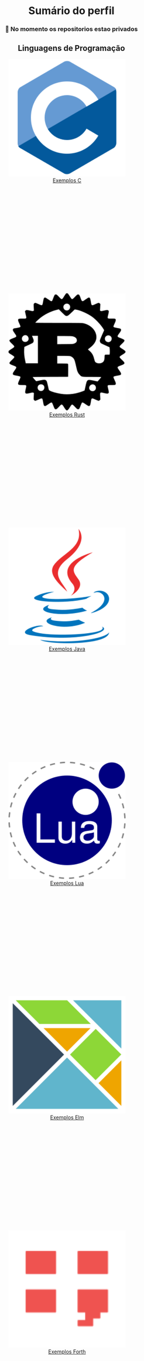 <h1 style="width: 100%; text-align:center;">Sumário do perfil</h1>
<h3 style="width: 100%; text-align:center;">📢 No momento os repositorios estao privados</h3>
<h2 style="width: 100%; text-align:center;">Linguagens de Programação</h2>

<div style="display: grid; grid-template-columns: repeat(auto-fit, minmax(32px, 12vh)); gap: 8vh; margin-bottom: 8vh;">
    <div style="text-align: center; height: 8vh;">
      <img src="https://raw.githubusercontent.com/devicons/devicon/master/icons/c/c-original.svg" style="width: auto; height: 100%;"/>
      <br>
      <a href="https://github.com/Jopestpe/c_exemplos">Exemplos C</a>
    </div>
    <div style="text-align: center; height: 8vh;">
      <img src="https://raw.githubusercontent.com/devicons/devicon/master/icons/rust/rust-original.svg" style="width: auto; height: 100%;"/>
      <br>
      <a href="https://github.com/Jopestpe/rust_exemplos">Exemplos Rust</a>
    </div>
    <div style="text-align: center; height: 8vh;">
      <img src="https://raw.githubusercontent.com/devicons/devicon/master/icons/java/java-original.svg" style="width: auto; height: 100%;"/>
      <br>
      <a href="https://github.com/Jopestpe/java_exemplos">Exemplos Java</a>
    </div>
    <div style="text-align: center; height: 8vh;">
      <img src="https://raw.githubusercontent.com/devicons/devicon/master/icons/lua/lua-original.svg" style="width: auto; height: 100%;"/>
      <br>
      <a href="https://github.com/Jopestpe/lua_exemplos">Exemplos Lua</a>
    </div>
    <div style="text-align: center; height: 8vh;">
      <img src="https://raw.githubusercontent.com/devicons/devicon/master/icons/elm/elm-original.svg" style="width: auto; height: 100%;"/>
      <br>
      <a href="https://github.com/Jopestpe/elm_exemplos">Exemplos Elm</a>
    </div>
    <div style="text-align: center; height: 8vh;">
      <img src="https://raw.githubusercontent.com/material-extensions/vscode-material-icon-theme/dbe13f9db714fda3a724680874151af1048efe85/icons/forth.svg" style="width: auto; height: 100%;"/>
      <br>
      <a href="https://github.com/Jopestpe/forth_exemplos">Exemplos Forth</a>
    </div>
    <div style="text-align: center; height: 8vh;">
      <img src="https://raw.githubusercontent.com/devicons/devicon/master/icons/r/r-original.svg" style="width: auto; height: 100%;"/>
      <br>
      <a href="https://github.com/Jopestpe/r_exemplos">Exemplos R</a>
    </div>
    <div style="text-align: center; height: 8vh;">
      <img src="https://raw.githubusercontent.com/devicons/devicon/master/icons/julia/julia-original.svg" style="width: auto; height: 100%;"/>
      <br>
      <a href="https://github.com/Jopestpe/Julia_exemplos">Exemplos Julia</a>
    </div>
    <div style="text-align: center; height: 8vh;">
      <img src="https://raw.githubusercontent.com/devicons/devicon/master/icons/javascript/javascript-original.svg" style="width: auto; height: 100%;"/>
      <br>
      <a href="https://github.com/Jopestpe/javascript_exemplos">Exemplos JavaScript</a>
    </div>
    <div style="text-align: center; height: 8vh;">
      <img src="https://raw.githubusercontent.com/lisp-docs/lisp-docs.github.io/84cd1a7ee9caa9c040203a75facc135b2b066f02/static/img/logo.svg" style="width: auto; height: 100%;"/>
      <br>
      <a href="https://github.com/Jopestpe/lisp_exemplos">Exemplos Lisp</a>
    </div>
    <div style="text-align: center; height: 8vh;">
      <img src="https://raw.githubusercontent.com/devicons/devicon/master/icons/python/python-original.svg" style="width: auto; height: 100%;"/>
      <a href="https://github.com/Jopestpe/python_exemplos">Exemplos Python</a>
    </div>
    <div style="text-align: center; height: 8vh;">
      <img src="https://raw.githubusercontent.com/Jamesbarford/holyc-lang/main/assets/holyc-logo.png" style="width: auto; height: 100%;"/>
      <a href="https://github.com/Jopestpe/holyc_exemplos">Exemplos HolyC</a>
    </div>
    <div style="text-align: center; height: 8vh;">
      <img src="https://avatars.githubusercontent.com/u/53541653?v=4" style="width: auto; height: 100%;"/>
      <a href="https://github.com/Jopestpe/c3_exemplos">Exemplos C3</a>
    </div>
    <div style="text-align: center; height: 8vh;">
      <img src="https://avatars.githubusercontent.com/u/34303136?v=4" style="width: auto; height: 100%;"/>
      <a href="https://github.com/Jopestpe/odin_exemplos">Exemplos Odin</a>
    </div>
    <div style="text-align: center; height: 8vh;">
      <img src="https://raw.githubusercontent.com/devicons/devicon/master/icons/zig/zig-original.svg" style="width: auto; height: 100%;"/>
      <a href="https://github.com/Jopestpe/zig_exemplos">Exemplos Zig</a>
    </div>
    <div style="text-align: center; height: 8vh;">
      <img src="https://raw.githubusercontent.com/devicons/devicon/master/icons/cplusplus/cplusplus-original.svg" style="width: auto; height: 100%;"/>
      <a href="https://github.com/Jopestpe/cpp_exemplos">Exemplos C++</a>
    </div>
    <div style="text-align: center; height: 8vh;">
      <img src="https://raw.githubusercontent.com/devicons/devicon/master/icons/swift/swift-original.svg" style="width: auto; height: 100%;"/>
      <a href="https://github.com/Jopestpe/swift_exemplos">Exemplos Swift</a>
    </div>
    <div style="text-align: center; height: 8vh;">
      <img src="https://raw.githubusercontent.com/devicons/devicon/master/icons/vala/vala-original.svg" style="width: auto; height: 100%;"/>
      <a href="https://github.com/Jopestpe/vala_exemplos">Exemplos Vala</a>
    </div>
    <div style="text-align: center; height: 8vh;">
      <img src="https://raw.githubusercontent.com/devicons/devicon/master/icons/perl/perl-original.svg" style="width: auto; height: 100%;"/>
      <a href="https://github.com/Jopestpe/perl_exemplos">Exemplos Perl</a>
    </div>
    <div style="text-align: center; height: 8vh;">
      <img src="https://avatars.githubusercontent.com/u/565913?v=4" style="width: auto; height: 100%;"/>
      <a href="https://github.com/Jopestpe/d_exemplos">Exemplos D</a>
    </div>
    <div style="text-align: center; height: 8vh;">
      <img src="https://raw.githubusercontent.com/devicons/devicon/master/icons/fortran/fortran-original.svg" style="width: auto; height: 100%;"/>
      <a href="https://github.com/Jopestpe/fortran_exemplos">Exemplos Fortran</a>
    </div>
    <div style="text-align: center; height: 8vh;">
      <img src="https://avatars.githubusercontent.com/u/46413578?v=4" style="width: auto; height: 100%;"/>
      <a href="https://github.com/Jopestpe/v_exemplos">Exemplos V</a>
    </div>
    <div style="text-align: center; height: 8vh;">
      <img src="https://raw.githubusercontent.com/devicons/devicon/master/icons/csharp/csharp-original.svg" style="width: auto; height: 100%;"/>
      <a href="https://github.com/Jopestpe/csharp_exemplos">Exemplos C#</a>
    </div>
    <div style="text-align: center; height: 8vh;">
      <img src="https://raw.githubusercontent.com/devicons/devicon/master/icons/erlang/erlang-original.svg" style="width: auto; height: 100%;"/>
      <a href="https://github.com/Jopestpe/erlang_exemplos">Exemplos Erlang</a>
    </div>
    <div style="text-align: center; height: 8vh;">
      <img src="https://raw.githubusercontent.com/devicons/devicon/master/icons/ocaml/ocaml-original.svg" style="width: auto; height: 100%;"/>
      <a href="https://github.com/Jopestpe/ocaml_exemplos">Exemplos OCaml</a>
    </div>
    <div style="text-align: center; height: 8vh;">
      <img src="https://raw.githubusercontent.com/devicons/devicon/master/icons/bash/bash-original.svg" style="width: auto; height: 100%;"/>
      <a href="https://github.com/Jopestpe/shell_exemplos">Exemplos Shell</a>
    </div>
    <div style="text-align: center; height: 8vh;">
      <img src="https://raw.githubusercontent.com/ryanoasis/nerd-fonts/a2697b0fefe5e8d946c18a167a9496c6f224d7c9/src/svgs/asm_nf.svg" style="width: auto; height: 100%;"/>
      <a href="https://github.com/Jopestpe/assembly_exemplos">Exemplos Assembly</a>
    </div>
    <div style="text-align: center; height: 8vh;">
      <img src="https://raw.githubusercontent.com/devicons/devicon/master/icons/haskell/haskell-original.svg" style="width: auto; height: 100%;"/>
      <a href="https://github.com/Jopestpe/haskell_exemplos">Exemplos Haskell</a>
    </div>
    <div style="text-align: center; height: 8vh;">
      <img src="https://raw.githubusercontent.com/devicons/devicon/master/icons/nim/nim-original.svg" style="width: auto; height: 100%;"/>
      <a href="https://github.com/Jopestpe/nim_exemplos">Exemplos Nim</a>
    </div>
    <div style="text-align: center; height: 8vh;">
      <img src="https://raw.githubusercontent.com/material-extensions/vscode-material-icon-theme/dbe13f9db714fda3a724680874151af1048efe85/icons/pascal.svg" style="width: auto; height: 100%;"/>
      <a href="https://github.com/Jopestpe/pascal_exemplos">Exemplos Pascal</a>
    </div>
    <div style="text-align: center; height: 8vh;">
      <img src="https://raw.githubusercontent.com/devicons/devicon/master/icons/crystal/crystal-original.svg" style="width: auto; height: 100%;"/>
      <a href="https://github.com/Jopestpe/crystal_exemplos">Exemplos Crystal</a>
    </div>
    <div style="text-align: center; height: 8vh;">
      <img src="https://raw.githubusercontent.com/devicons/devicon/master/icons/ruby/ruby-original.svg" style="width: auto; height: 100%;"/>
      <a href="https://github.com/Jopestpe/ruby_exemplos">Exemplos Ruby</a>
    </div>
    <div style="text-align: center; height: 8vh;">
      <img src="https://raw.githubusercontent.com/devicons/devicon/master/icons/go/go-original.svg" style="width: auto; height: 100%;"/>
      <a href="https://github.com/Jopestpe/go_exemplos">Exemplos Go</a>
    </div>
    <div style="text-align: center; height: 8vh;">
      <img src="https://avatars.githubusercontent.com/u/7233018?v=4" style="width: auto; height: 100%;"/>
      <a href="https://github.com/Jopestpe/lean4_exemplos">Exemplos Lean4</a>
    </div>
    <div style="text-align: center; height: 8vh;">
      <img src="https://raw.githubusercontent.com/devicons/devicon/master/icons/php/php-original.svg" style="width: auto; height: 100%;"/>
      <a href="https://github.com/Jopestpe/php_exemplos">Exemplos PHP</a>
    </div>
    <div style="text-align: center; height: 8vh;">
      <img src="https://raw.githubusercontent.com/devicons/devicon/master/icons/dart/dart-original.svg" style="width: auto; height: 100%;"/>
      <a href="https://github.com/Jopestpe/dart_exemplos">Exemplos Dart</a>
    </div>
    
</div>

<h2 style="width: 100%; text-align:center;">Linguagens de Programação Descendentes</h2>

<div style="display: grid; grid-template-columns: repeat(auto-fit, minmax(32px, 12vh)); gap: 8vh; margin-bottom: 8vh;">
    <div style="text-align: center; height: 8vh;">
      <img src="https://raw.githubusercontent.com/devicons/devicon/master/icons/clojure/clojure-original.svg" style="width: auto; height: 100%;"/>
      <br>
      <a href="https://github.com/Jopestpe/java_exemplos/tree/main/clojure_exemplos">Exemplos Clojure</a>
    </div>
    <div style="text-align: center; height: 8vh;">
      <img src="https://raw.githubusercontent.com/devicons/devicon/master/icons/groovy/groovy-original.svg" style="width: auto; height: 100%;"/>
      <br>
      <a href="https://github.com/Jopestpe/java_exemplos/tree/main/groovy_exemplos">Exemplos Groovy</a>
    </div>
    <div style="text-align: center; height: 8vh;">
      <img src="https://raw.githubusercontent.com/devicons/devicon/master/icons/kotlin/kotlin-original.svg" style="width: auto; height: 100%;"/>
      <br>
      <a href="https://github.com/Jopestpe/java_exemplos/tree/main/kotlin_exemplos">Exemplos Kotlin</a>
    </div>
    <div style="text-align: center; height: 8vh;">
      <img src="https://raw.githubusercontent.com/devicons/devicon/master/icons/scala/scala-original.svg" style="width: auto; height: 100%;"/>
      <br>
      <a href="https://github.com/Jopestpe/java_exemplos/tree/main/scala_exemplos">Exemplos Scala</a>
    </div>
    <div style="text-align: center; height: 8vh;">
      <img src="https://avatars.githubusercontent.com/u/232371?v=4" style="width: auto; height: 100%;"/>
      <br>
      <a href="https://github.com/Jopestpe/lisp_exemplos/tree/main/racket_exemplos">Exemplos Racket</a>
    </div>
    <div style="text-align: center; height: 8vh;">
      <img src="https://raw.githubusercontent.com/jerry40/guile-kernel/master/src/logo-64x64.png" style="width: auto; height: 100%;"/>
      <br>
      <a href="https://github.com/Jopestpe/lisp_exemplos/tree/main/scheme_exemplos/guile_exemplos">Exemplos Scheme(Guile)</a>
    </div>
    <div style="text-align: center; height: 8vh;">
      <img src="https://raw.githubusercontent.com/devicons/devicon/master/icons/typescript/typescript-original.svg" style="width: auto; height: 100%;"/>
      <br>
      <a href="https://github.com/Jopestpe/javascript_exemplos/tree/main/typescript">Exemplos TypeScript</a>
    </div>
    <div style="text-align: center; height: 8vh;">
      <img src="https://avatars.githubusercontent.com/u/28916798?v=4" style="width: auto; height: 100%;"/>
      <br>
      <a href="https://github.com/Jopestpe/javascript_exemplos/tree/main/assemblyscript">Exemplos AssemblyScript</a>
    </div>
</div>

<h2 style="width: 100%; text-align:center;">Frameworks</h2>

<div style="display: grid; grid-template-columns: repeat(auto-fit, minmax(32px, 12vh)); gap: 8vh; margin-bottom: 8vh;">
    <div style="text-align: center; height: 8vh;">
      <img src="https://raw.githubusercontent.com/devicons/devicon/master/icons/flutter/flutter-original.svg" style="width: auto; height: 100%;"/>
      <br>
      <a href="https://github.com/Jopestpe/dart_exemplos/tree/main/flutter_exemplos">Exemplos Flutter</a>
    </div>
    <div style="text-align: center; height: 8vh;">
      <img src="https://raw.githubusercontent.com/devicons/devicon/master/icons/fastify/fastify-original.svg" style="width: auto; height: 100%;"/>
      <br>
      <a href="https://github.com/Jopestpe/javascript_exemplos/tree/main/frameworks/back-end/fastify">Exemplos Fastify</a>
    </div>
    <div style="text-align: center; height: 8vh;">
      <img src="https://raw.githubusercontent.com/devicons/devicon/master/icons/express/express-original.svg" style="width: auto; height: 100%;"/>
      <br>
      <a href="https://github.com/Jopestpe/javascript_exemplos/tree/main/frameworks/back-end/express">Exemplos Express</a>
    </div>
    <div style="text-align: center; height: 8vh;">
      <img src="https://raw.githubusercontent.com/devicons/devicon/master/icons/nextjs/nextjs-original.svg" style="width: auto; height: 100%;"/>
      <br>
      <a href="https://github.com/Jopestpe/javascript_exemplos/tree/main/frameworks/full-stack/nextjs">Exemplos NextJS</a>
    </div>
    <div style="text-align: center; height: 8vh;">
      <img src="https://raw.githubusercontent.com/devicons/devicon/master/icons/nestjs/nestjs-original.svg" style="width: auto; height: 100%;"/>
      <br>
      <a href="https://github.com/Jopestpe/javascript_exemplos/tree/main/frameworks/full-stack/nestjs">Exemplos NestJS</a>
    </div>
    <div style="text-align: center; height: 8vh;">
      <img src="https://raw.githubusercontent.com/devicons/devicon/master/icons/astro/astro-original.svg" style="width: auto; height: 100%;"/>
      <br>
      <a href="https://github.com/Jopestpe/javascript_exemplos/tree/main/frameworks/front-end/astro">Exemplos Astro</a>
    </div>
    <div style="text-align: center; height: 8vh;">
      <img src="https://raw.githubusercontent.com/devicons/devicon/master/icons/eleventy/eleventy-original.svg" style="width: auto; height: 100%;"/>
      <br>
      <a href="https://github.com/Jopestpe/javascript_exemplos/tree/main/frameworks/front-end/eleventy-">Exemplos Eleventy-</a>
    </div>
    <div style="text-align: center; height: 8vh;">
      <img src="https://avatars.githubusercontent.com/u/18489846?v=4" style="width: auto; height: 100%;"/>
      <br>
      <a href="https://github.com/Jopestpe/javascript_exemplos/tree/main/frameworks/front-end/lit">Exemplos Lit</a>
    </div>
    <div style="text-align: center; height: 8vh;">
      <img src="https://raw.githubusercontent.com/devicons/devicon/master/icons/react/react-original.svg" style="width: auto; height: 100%;"/>
      <br>
      <a href="https://github.com/Jopestpe/javascript_exemplos/tree/main/frameworks/front-end/react">Exemplos React</a>
    </div>
    <div style="text-align: center; height: 8vh;">
      <img src="https://raw.githubusercontent.com/devicons/devicon/master/icons/solidjs/solidjs-original.svg" style="width: auto; height: 100%;"/>
      <br>
      <a href="https://github.com/Jopestpe/javascript_exemplos/tree/main/frameworks/front-end/solidjs">Exemplos SolidJS</a>
    </div>
    <div style="text-align: center; height: 8vh;">
      <img src="https://raw.githubusercontent.com/devicons/devicon/master/icons/svelte/svelte-original.svg" style="width: auto; height: 100%;"/>
      <br>
      <a href="https://github.com/Jopestpe/javascript_exemplos/tree/main/frameworks/front-end/svelte">Exemplos Svelte</a>
    </div>
    <div style="text-align: center; height: 8vh;">
      <img src="https://raw.githubusercontent.com/devicons/devicon/master/icons/vuejs/vuejs-original.svg" style="width: auto; height: 100%;"/>
      <br>
      <a href="https://github.com/Jopestpe/javascript_exemplos/tree/main/frameworks/front-end/vuejs">Exemplos VueJS</a>
    </div>
</div>

<h2 style="width: 100%; text-align:center;">Desktop</h2>

<div style="display: grid; grid-template-columns: repeat(auto-fit, minmax(32px, 12vh)); gap: 12vh 8vh; margin-bottom: 8vh;">
    <div style="text-align: center; height: 8vh;">
      <img src="https://raw.githubusercontent.com/GNOME/gtk/a6e002889930fbac04ee82b15234e1cf18fb3570/.gitlab-ci/pages/gtk-logo.svg" style="width: auto; height: 100%;"/>
      <br>
      <span>Exemplos GTK</span><br>
      <a href="https://github.com/Jopestpe/javascript_exemplos/tree/main/gtk">Em JavaScript</a><br>
      <a href="https://github.com/Jopestpe/rust_exemplos/tree/main/gtk_exemplos">Em Rust</a><br>
      <a href="https://github.com/Jopestpe/python_exemplos/blob/main/gtk_python.py">Em Python</a><br>
      <a href="https://github.com/Jopestpe/c_exemplos/tree/main/gtk_exemplo">Em C</a><br>
    </div>
    <div style="text-align: center; height: 8vh;">
      <img src="https://avatars.githubusercontent.com/u/159455?v=4" style="width: auto; height: 100%;"/>
      <br>
      <span>Exemplos QT</span><br>
      <a href="https://github.com/Jopestpe/cpp_exemplos">Em C++</a><br>
    </div>
    <div style="text-align: center; height: 8vh;">
      <img src="https://raw.githubusercontent.com/fpc/Lazarus/36550e348859c53bd4f1aa307abbf403a7a03ea7/images/icons/lazarus.svg" style="width: auto; height: 100%;"/>
      <br>
      <span>Exemplos Lazarus</span><br>
      <a href="https://github.com/Jopestpe/pascal_exemplos/tree/main/lazarus_exemplo">Em Pascal</a><br>
    </div>
    <div style="text-align: center; height: 8vh;">
      <img src="https://avatars.githubusercontent.com/u/13409222?v=4" style="width: auto; height: 100%;"/>
      <br>
      <span>Exemplos Electron</span><br>
      <a href="https://github.com/Jopestpe/javascript_exemplos/tree/main/desktop/electron">Em JavaScript</a><br>
    </div>
    <div style="text-align: center; height: 8vh;">
      <img src="https://avatars.githubusercontent.com/u/54536011?v=4"/>
      <br>
      <span>Exemplos Tauri</span><br>
      <a href="https://github.com/Jopestpe/javascript_exemplos/tree/main/desktop/tauri">Em JavaScript e Rust</a><br>
    </div>
    <div style="text-align: center; height: 8vh;">
      <img src="https://avatars.githubusercontent.com/u/10180421?v=4" style="width: auto; height: 100%;"/>
      <br>
      <span>Exemplos NWJS</span><br>
      <a href="https://github.com/Jopestpe/javascript_exemplos/tree/main/desktop/nw">Em JavaScript</a><br>
    </div>
     <div style="text-align: center; height: 8vh;">
      <img src="https://raw.githubusercontent.com/raysan5/raylib/master/logo/raylib_256x256.png" style="width: auto; height: 100%;"/>
      <br>
      <span>Exemplos RayLib</span><br>
      <a href="https://github.com/Jopestpe/c_exemplos/tree/main/raylib_exemplo">Em C</a><br>
      <a href="https://github.com/Jopestpe/zig_exemplos/tree/main/raylib">Em Zig</a><br>
    </div>
</div>


